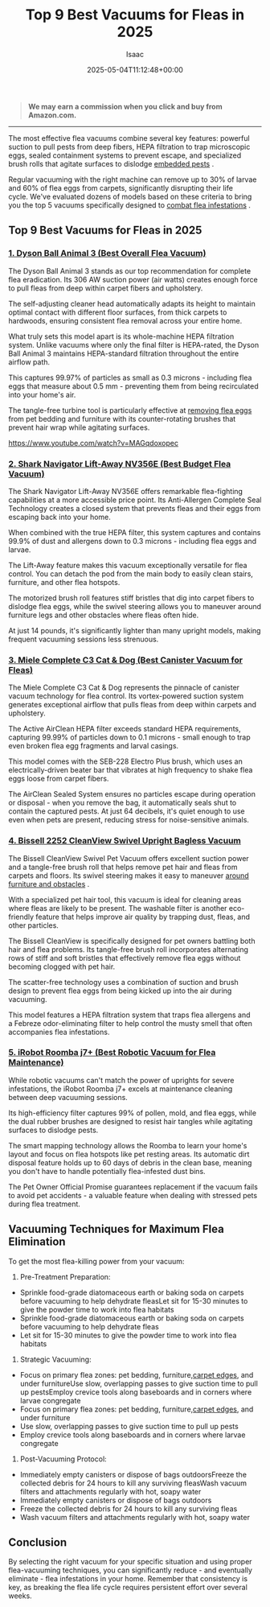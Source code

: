 ﻿---
author: Isaac
layout: post
title: Top 9 Best Vacuums for Fleas in 2025
date: '2025-05-04T11:12:48+00:00'
categories:
- Fleas
- Product Reviews
tags: []
slug: /best-vacuums-for-fleas/
lastmod: 2025-05-07T12:21:26+03:00
---
> **We may earn a commission when you click and buy from Amazon.com.**
>

---
The most effective flea vacuums combine several key features: powerful suction to pull pests from deep fibers, HEPA filtration to trap microscopic eggs, sealed containment systems to prevent escape, and specialized brush rolls that agitate surfaces to dislodge
[embedded pests](https://pestpolicy.com/can-cats-get-fleas-in-the-winter/)
.

Regular vacuuming with the right machine can remove up to 30% of larvae and 60% of flea eggs from carpets, significantly disrupting their life cycle. We've evaluated dozens of models based on these criteria to bring you the top 5 vacuums specifically designed to
[combat flea infestations](https://pestpolicy.com/does-vacuuming-kill-flea-larvae/)
.
## Top 9 Best Vacuums for Fleas in 2025
### [1. Dyson Ball Animal 3 (Best Overall Flea Vacuum)](https://www.amazon.com/dp/B0B75Q388N?tag=p-policy-20)
The Dyson Ball Animal 3 stands as our top recommendation for complete flea eradication. Its 306 AW suction power (air watts) creates enough force to pull fleas from deep within carpet fibers and upholstery.

The self-adjusting cleaner head automatically adapts its height to maintain optimal contact with different floor surfaces, from thick carpets to hardwoods, ensuring consistent flea removal across your entire home.

What truly sets this model apart is its whole-machine HEPA filtration system. Unlike vacuums where only the final filter is HEPA-rated, the Dyson Ball Animal 3 maintains HEPA-standard filtration throughout the entire airflow path.

This captures 99.97% of particles as small as 0.3 microns - including flea eggs that measure about 0.5 mm - preventing them from being recirculated into your home's air.

The tangle-free turbine tool is particularly effective at
[removing flea eggs](https://pestpolicy.com/does-white-vinegar-kill-fleas/)
from pet bedding and furniture with its counter-rotating brushes that prevent hair wrap while agitating surfaces.

https://www.youtube.com/watch?v=MAGqdoxopec
### [2. Shark Navigator Lift-Away NV356E (Best Budget Flea Vacuum)](https://www.amazon.com/dp/B005KMDV9A?tag=p-policy-20)
The Shark Navigator Lift-Away NV356E offers remarkable flea-fighting capabilities at a more accessible price point. Its Anti-Allergen Complete Seal Technology creates a closed system that prevents fleas and their eggs from escaping back into your home.

When combined with the true HEPA filter, this system captures and contains 99.9% of dust and allergens down to 0.3 microns - including flea eggs and larvae.

The Lift-Away feature makes this vacuum exceptionally versatile for flea control. You can detach the pod from the main body to easily clean stairs, furniture, and other flea hotspots.

The motorized brush roll features stiff bristles that dig into carpet fibers to dislodge flea eggs, while the swivel steering allows you to maneuver around furniture legs and other obstacles where fleas often hide.

At just 14 pounds, it's significantly lighter than many upright models, making frequent vacuuming sessions less strenuous.
### [3. Miele Complete C3 Cat & Dog (Best Canister Vacuum for Fleas)](https://www.amazon.com/dp/B00R43I490?tag=p-policy-20)
The Miele Complete C3 Cat & Dog represents the pinnacle of canister vacuum technology for flea control. Its vortex-powered suction system generates exceptional airflow that pulls fleas from deep within carpets and upholstery.

The Active AirClean HEPA filter exceeds standard HEPA requirements, capturing 99.99% of particles down to 0.1 microns - small enough to trap even broken flea egg fragments and larval casings.

This model comes with the SEB-228 Electro Plus brush, which uses an electrically-driven beater bar that vibrates at high frequency to shake flea eggs loose from carpet fibers.

The AirClean Sealed System ensures no particles escape during operation or disposal - when you remove the bag, it automatically seals shut to contain the captured pests. At just 64 decibels, it's quiet enough to use even when pets are present, reducing stress for noise-sensitive animals.
### [4. Bissell 2252 CleanView Swivel Upright Bagless Vacuum](https://www.amazon.com/dp/B07F6N3RT6?tag=p-policy-20)
The Bissell CleanView Swivel Pet Vacuum offers excellent suction power and a tangle-free brush roll that helps remove pet hair and fleas from carpets and floors. Its swivel steering makes it easy to maneuver
[around furniture and obstacles](https://pestpolicy.com/can-humans-carry-fleas-from-one-home-to-another/)
.

With a specialized pet hair tool, this vacuum is ideal for cleaning areas where fleas are likely to be present. The washable filter is another eco-friendly feature that helps improve air quality by trapping dust, fleas, and other particles.

The Bissell CleanView is specifically designed for pet owners battling both hair and flea problems. Its tangle-free brush roll incorporates alternating rows of stiff and soft bristles that effectively remove flea eggs without becoming clogged with pet hair.

The scatter-free technology uses a combination of suction and brush design to prevent flea eggs from being kicked up into the air during vacuuming.

This model features a HEPA filtration system that traps flea allergens and a Febreze odor-eliminating filter to help control the musty smell that often accompanies flea infestations.
### [5. iRobot Roomba j7+ (Best Robotic Vacuum for Flea Maintenance)](https://www.amazon.com/dp/B094NYHTMF?tag=p-policy-20)
While robotic vacuums can't match the power of uprights for severe infestations, the iRobot Roomba j7+ excels at maintenance cleaning between deep vacuuming sessions.

Its high-efficiency filter captures 99% of pollen, mold, and flea eggs, while the dual rubber brushes are designed to resist hair tangles while agitating surfaces to dislodge pests.

The smart mapping technology allows the Roomba to learn your home's layout and focus on flea hotspots like pet resting areas. Its automatic dirt disposal feature holds up to 60 days of debris in the clean base, meaning you don't have to handle potentially flea-infested dust bins.

The Pet Owner Official Promise guarantees replacement if the vacuum fails to avoid pet accidents - a valuable feature when dealing with stressed pets during flea treatment.
## Vacuuming Techniques for Maximum Flea Elimination
To get the most flea-killing power from your vacuum:
1. Pre-Treatment Preparation:
- Sprinkle food-grade diatomaceous earth or baking soda on carpets before vacuuming to help dehydrate fleasLet sit for 15-30 minutes to give the powder time to work into flea habitats
- Sprinkle food-grade diatomaceous earth or baking soda on carpets before vacuuming to help dehydrate fleas
- Let sit for 15-30 minutes to give the powder time to work into flea habitats
1. Strategic Vacuuming:
- Focus on primary flea zones: pet bedding, furniture,[carpet edges](https://pestpolicy.com/how-to-get-rid-of-fleas-in-carpet/), and under furnitureUse slow, overlapping passes to give suction time to pull up pestsEmploy crevice tools along baseboards and in corners where larvae congregate
- Focus on primary flea zones: pet bedding, furniture,[carpet edges](https://pestpolicy.com/how-to-get-rid-of-fleas-in-carpet/), and under furniture
- Use slow, overlapping passes to give suction time to pull up pests
- Employ crevice tools along baseboards and in corners where larvae congregate
1. Post-Vacuuming Protocol:
- Immediately empty canisters or dispose of bags outdoorsFreeze the collected debris for 24 hours to kill any surviving fleasWash vacuum filters and attachments regularly with hot, soapy water
- Immediately empty canisters or dispose of bags outdoors
- Freeze the collected debris for 24 hours to kill any surviving fleas
- Wash vacuum filters and attachments regularly with hot, soapy water
## Conclusion
By selecting the right vacuum for your specific situation and using proper flea-vacuuming techniques, you can significantly reduce - and eventually eliminate - flea infestations in your home. Remember that consistency is key, as breaking the flea life cycle requires persistent effort over several weeks.
